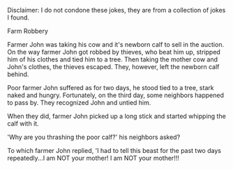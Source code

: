 Disclaimer: I do not condone these jokes, they are from a collection of jokes I found.

Farm Robbery

Farmer John was taking his cow and it's newborn calf to sell in the auction. On the way farmer John got robbed by thieves, who beat him up, stripped him of his clothes and tied him to a tree. Then taking the mother cow and John's clothes, the thieves escaped. They, however, left the newborn calf behind. 

Poor farmer John suffered as for two days, he stood tied to a tree, stark naked and hungry. Fortunately, on the third day, some neighbors happened to pass by. They recognized John and untied him. 

When they did, farmer John picked up a long stick and started whipping the calf with it. 

'Why are you thrashing the poor calf?' his neighbors asked?

To which farmer John replied, 'I had to tell this beast for the past two days repeatedly...I am NOT your mother! I am NOT your mother!!!

